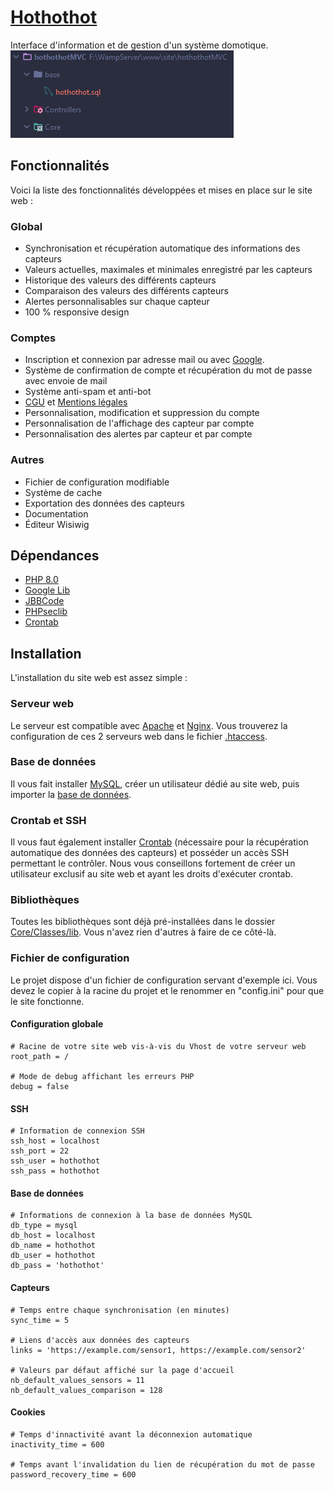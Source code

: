 # [Hothothot](https://hothothot.minarox.fr/)
Interface d'information et de gestion d'un système domotique.
![img_1.png](Installation/Images/img_1.png)


## Fonctionnalités
Voici la liste des fonctionnalités développées et mises en place sur le site web :

### Global
* Synchronisation et récupération automatique des informations des capteurs
* Valeurs actuelles, maximales et minimales enregistré par les capteurs
* Historique des valeurs des différents capteurs
* Comparaison des valeurs des différents capteurs
* Alertes personnalisables sur chaque capteur
* 100 % responsive design

### Comptes
* Inscription et connexion par adresse mail ou avec [Google](https://github.com/googleapis/google-api-php-client).
* Système de confirmation de compte et récupération du mot de passe avec envoie de mail
* Système anti-spam et anti-bot
* [CGU](https://hothothot.minarox.fr/cgu) et [Mentions légales](https://hothothot.minarox.fr/mentions-legales)
* Personnalisation, modification et suppression du compte
* Personnalisation de l'affichage des capteur par compte
* Personnalisation des alertes par capteur et par compte

### Autres
* Fichier de configuration modifiable
* Système de cache
* Exportation des données des capteurs
* Documentation
* Éditeur Wisiwig


## Dépendances
* [PHP 8.0](https://www.php.net/)
* [Google Lib](https://github.com/googleapis/google-api-php-client)
* [JBBCode](https://github.com/jbowens/jBBCode)
* [PHPseclib](https://github.com/phpseclib/phpseclib)
* [Crontab](https://www.linuxtricks.fr/wiki/cron-et-crontab-le-planificateur-de-taches)


## Installation
L'installation du site web est assez simple :

### Serveur web
Le serveur est compatible avec [Apache]() et [Nginx]().
Vous trouverez la configuration de ces 2 serveurs web dans le fichier [.htaccess](https://github.com/Minarox/hothothot/blob/main/.htaccess).

### Base de données
Il vous fait installer [MySQL](https://www.mysql.com/), créer un utilisateur dédié au site web, puis importer la [base de données](https://github.com/Minarox/hothothot/blob/main/Installation/hothothot.sql).  

### Crontab et SSH
Il vous faut également installer [Crontab](https://www.linuxtricks.fr/wiki/cron-et-crontab-le-planificateur-de-taches) (nécessaire pour la récupération automatique des données des capteurs) et posséder un accès SSH permettant le contrôler.
Nous vous conseillons fortement de créer un utilisateur exclusif au site web et ayant les droits d'exécuter crontab.

### Bibliothèques
Toutes les bibliothèques sont déjà pré-installées dans le dossier [Core/Classes/lib](https://github.com/Minarox/hothothot/tree/main/Core/Classes/lib).
Vous n'avez rien d'autres à faire de ce côté-là.

### Fichier de configuration
Le projet dispose d'un fichier de configuration servant d'exemple ici.
Vous devez le copier à la racine du projet et le renommer en "config.ini" pour que le site fonctionne.  

#### Configuration globale
    # Racine de votre site web vis-à-vis du Vhost de votre serveur web
    root_path = /

    # Mode de debug affichant les erreurs PHP
    debug = false

#### SSH
    # Information de connexion SSH
    ssh_host = localhost
    ssh_port = 22
    ssh_user = hothothot
    ssh_pass = hothothot

#### Base de données
    # Informations de connexion à la base de données MySQL
    db_type = mysql
    db_host = localhost
    db_name = hothothot
    db_user = hothothot
    db_pass = 'hothothot'

#### Capteurs
    # Temps entre chaque synchronisation (en minutes)
    sync_time = 5
    
    # Liens d'accès aux données des capteurs
    links = 'https://example.com/sensor1, https://example.com/sensor2'
    
    # Valeurs par défaut affiché sur la page d'accueil
    nb_default_values_sensors = 11
    nb_default_values_comparison = 128

#### Cookies
    # Temps d'innactivité avant la déconnexion automatique
    inactivity_time = 600
    
    # Temps avant l'invalidation du lien de récupération du mot de passe
    password_recovery_time = 600
